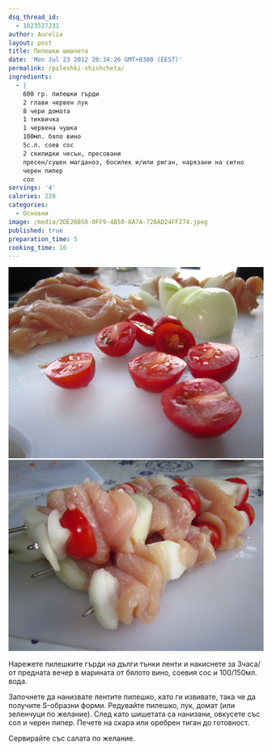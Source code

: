 ```yaml
---
dsq_thread_id:
  - 1023527231
author: Aurelia
layout: post
title: Пилешки шишчета
date: 'Mon Jul 23 2012 20:34:26 GMT+0300 (EEST)'
permalink: /pileshki-shishcheta/
ingredients:
  - |
    600 гр. пилешки гърди
    2 глави червен лук
    8 чери домата
    1 тиквичка
    1 червена чушка
    100мл. бяло вино
    5с.л. соев сос
    2 скилидки чесън, пресовани
    пресен/сушен магданоз, босилек и/или риган, нарязани на ситно
    черен пипер
    сол
servings: '4'
calories: 220
categories:
  - Основни
image: /media/3DE26B50-0FF9-4B50-8A7A-728AD24FF274.jpeg
published: true
preparation_time: 5
cooking_time: 16
---
```

<img src="/media/2012/10/img_6159.jpg" class="alignleft" /><img src="/media/2012/10/img_6167.jpg" class="alignleft" /> 

Нарежете пилешките гърди на дълги тънки ленти и накиснете за 3часа/от предната вечер в марината от бялото вино, соевия сос и 100/150мл. вода.

Започнете да нанизвате лентите пилешко, като ги извивате, така че да получите S-образни форми. Редувайте пилешко, лук, домат (или зеленчуци по желание). След като шишетата са нанизани, овкусете със сол и черен пипер. Печете на скара или оребрен тиган до готовност.

Сервирайте със салата по желание.
